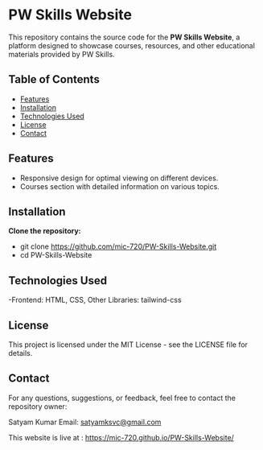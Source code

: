 # PW Skills Website

This repository contains the source code for the **PW Skills Website**, a platform designed to showcase courses, resources, and other educational materials provided by PW Skills.

## Table of Contents

- [Features](#features)
- [Installation](#installation)
- [Technologies Used](#technologies-used)
- [License](#license)
- [Contact](#contact)

## Features
- Responsive design for optimal viewing on different devices.
- Courses section with detailed information on various topics.

## Installation
**Clone the repository:**
- git clone https://github.com/mic-720/PW-Skills-Website.git
- cd PW-Skills-Website

## Technologies Used
-Frontend: HTML, CSS, 
Other Libraries: tailwind-css

## License
This project is licensed under the MIT License - see the LICENSE file for details.

## Contact
For any questions, suggestions, or feedback, feel free to contact the repository owner:

Satyam Kumar
Email: satyamksvc@gmail.com

This website is live at : https://mic-720.github.io/PW-Skills-Website/

